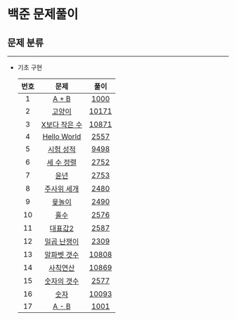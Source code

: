 # 백준 문제풀이

## 문제 분류
<!-- 링크 양식
|  17   |  [](https://www.acmicpc.net/problem/)   |  [](.cpp)  |
-->
---
- 기초 구현
  
  | 번호  |                          문제                          |        풀이        |
  | :---: | :----------------------------------------------------: | :----------------: |
  |   1   |     [A + B](https://www.acmicpc.net/problem/1000)      |  [1000](1000.cpp)  |
  |   2   |    [고양이](https://www.acmicpc.net/problem/10171)     | [10171](10171.cpp) |
  |   3   | [X보다 작은 수](https://www.acmicpc.net/problem/10871) | [10871](10871.cpp) |
  |   4   |  [Hello World](https://www.acmicpc.net/problem/2557)   |  [2557](2557.cpp)  |
  |   5   |   [시험 성적](https://www.acmicpc.net/problem/9498)    |  [9498](9498.cpp)  |
  |   6   |   [세 수 정렬](https://www.acmicpc.net/problem/2752)   |  [2752](2752.cpp)  |
  |   7   |      [윤년](https://www.acmicpc.net/problem/2753)      |  [2753](2753.cpp)  |
  |   8   |  [주사위 세개](https://www.acmicpc.net/problem/2480)   |  [2480](2480.cpp)  |
  |   9   |     [윷놀이](https://www.acmicpc.net/problem/2490)     |  [2490](2490.cpp)  |
  |  10   |      [홀수](https://www.acmicpc.net/problem/2576)      |  [2576](2576.cpp)  |
  |  11   |    [대표값2](https://www.acmicpc.net/problem/2587)     |  [2587](2587.cpp)  |
  |  12   |  [일곱 난쟁이](https://www.acmicpc.net/problem/2309)   |  [2309](2309.cpp)  |
  |  13   |  [알파벳 갯수](https://www.acmicpc.net/problem/10808)  | [10808](10808.cpp) |
  |  14   |   [사칙연산](https://www.acmicpc.net/problem/10869)    | [10869](10869.cpp) |
  |  15   |  [숫자의 갯수](https://www.acmicpc.net/problem/2577)   |  [2577](2577.cpp)  |
  |  16   |     [숫자](https://www.acmicpc.net/problem/10093)      | [10093](10093.cpp) |
  |  17   |     [A - B](https://www.acmicpc.net/problem/1001)      |  [1001](1001.cpp)  |
